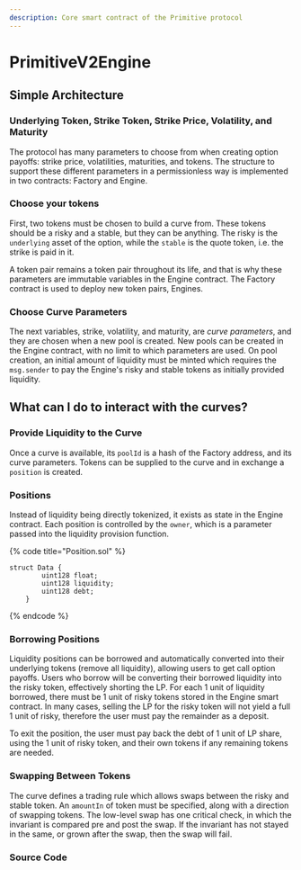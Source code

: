 ```yaml
---
description: Core smart contract of the Primitive protocol
---
```


# PrimitiveV2Engine

## Simple Architecture

### Underlying Token, Strike Token, Strike Price, Volatility, and Maturity

The protocol has many parameters to choose from when creating option payoffs: strike price, volatilities, maturities, and tokens. The structure to support these different parameters in a permissionless way is implemented in two contracts: Factory and Engine.

### Choose your tokens

First, two tokens must be chosen to build a curve from. These tokens should be a risky and a stable, but they can be anything. The risky is the `underlying` asset of the option, while the `stable` is the quote token, i.e. the strike is paid in it.

A token pair remains a token pair throughout its life, and that is why these parameters are immutable variables in the Engine contract. The Factory contract is used to deploy new token pairs, Engines.

### Choose Curve Parameters

The next variables, strike, volatility, and maturity, are _curve parameters_, and they are chosen when a new pool is created. New pools can be created in the Engine contract, with no limit to which parameters are used. On pool creation, an initial amount of liquidity must be minted which requires the `msg.sender` to pay the Engine's risky and stable tokens as initially provided liquidity.

## What can I do to interact with the curves?

### Provide Liquidity to the Curve

Once a curve is available, its `poolId` is a hash of the Factory address, and its curve parameters. Tokens can be supplied to the curve and in exchange a `position` is created.

### Positions

Instead of liquidity being directly tokenized, it exists as state in the Engine contract. Each position is controlled by the `owner`, which is a parameter passed into the liquidity provision function.

{% code title="Position.sol" %}
```text
struct Data {
        uint128 float;
        uint128 liquidity;
        uint128 debt;
    }
```
{% endcode %}

### Borrowing Positions

Liquidity positions can be borrowed and automatically converted into their underlying tokens \(remove all liquidity\), allowing users to get call option payoffs. Users who borrow will be converting their borrowed liquidity into the risky token, effectively shorting the LP. For each 1 unit of liquidity borrowed, there must be 1 unit of risky tokens stored in the Engine smart contract. In many cases, selling the LP for the risky token will not yield a full 1 unit of risky, therefore the user must pay the remainder as a deposit.

To exit the position, the user must pay back the debt of 1 unit of LP share, using the 1 unit of risky token, and their own tokens if any remaining tokens are needed.

### Swapping Between Tokens

The curve defines a trading rule which allows swaps between the risky and stable token. An `amountIn` of token must be specified, along with a direction of swapping tokens. The low-level swap has one critical check, in which the invariant is compared pre and post the swap. If the invariant has not stayed in the same, or grown after the swap, then the swap will fail.

### Source Code

